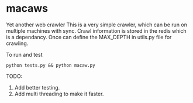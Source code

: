 # macaws
Yet another web crawler
  This is a very simple crawler, which can be run on multiple machines with sync. Crawl information is stored in the redis which is a dependancy. 
Once can define the MAX_DEPTH in utils.py file for crawling. 

To run and test 

`python tests.py && python macaw.py`

TODO: 
1. Add better testing. 
2. Add multi threading to make it faster. 


